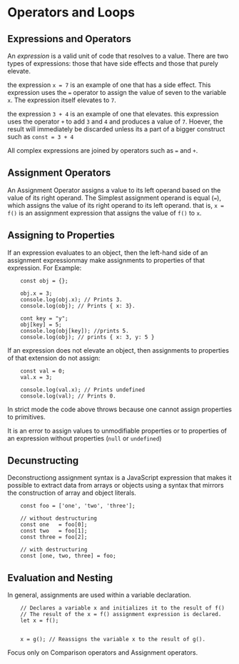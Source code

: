 # Operators and Loops

## Expressions and Operators

An *expression* is a valid unit of code that resolves to a value. There are two types of expressions: those that have side effects and those that purely elevate.

the expression `x = 7` is an example of one that has a side effect. This expression uses the `=` operator to assign the value of seven to the variable `x`. The expression itself elevates to `7`.

the expression `3 + 4` is an example of one that elevates. this expression uses the operator `+` to add `3` and `4` and produces a value of `7`. Hoever, the result will immediately be discarded unless its a part of a bigger construct such as `const = 3 + 4`

All complex expressions are joined by operators such as `=` and `+`.

## Assignment Operators

An Assignment Operator assigns a value to its left operand based on the value of its right operand. The Simplest assignment operand is equal (`=`), which assigns the value of its right operand to its left operand. that is, `x = f()` is an assignment expression that assigns the value of `f()` to `x`.

## Assigning to Properties

If an expression evaluates to an object, then the left-hand side of an assignment expressionmay make assignments to properties of that expression. For Example:

        const obj = {};
        
        obj.x = 3;
        console.log(obj.x); // Prints 3.
        console.log(obj); // Prints { x: 3}.
        
        cont key = "y";
        obj[key] = 5;
        console.log(obj[key]); //prints 5.
        console.log(obj); // prints { x: 3, y: 5 }
        
If an expression does not elevate an object, then assignments to properties of that extension do not assign:

        const val = 0;
        val.x = 3;
        
        console.log(val.x); // Prints undefined
        console.log(val); // Prints 0.
        
In strict mode the code above throws because one cannot assign properties to primitives.

It is an error to assign values to unmodifiable properties or to properties of an expression without properties (`null` or `undefined`)

## Decunstructing

Deconstructiong assignment syntax is a JavaScript expression that makes it possible to extract data from arrays or objects using a syntax that mirrors the construction of array and object literals.

        const foo = ['one', 'two', 'three'];

        // without destructuring
        const one   = foo[0];
        const two   = foo[1];
        const three = foo[2];

        // with destructuring
        const [one, two, three] = foo;
        
## Evaluation and Nesting

In general, assignments are used within a variable declaration.

        // Declares a variable x and initializes it to the result of f()
        // The result of the x = f() assignment expression is declared.
        let x = f();
        
        
        x = g(); // Reassigns the variable x to the result of g().

Focus only on Comparison operators and Assignment operators.
